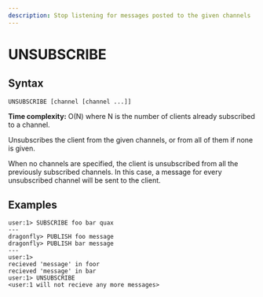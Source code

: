 ```yaml
---
description: Stop listening for messages posted to the given channels
---
```


# UNSUBSCRIBE

## Syntax

    UNSUBSCRIBE [channel [channel ...]]

**Time complexity:** O(N) where N is the number of clients already subscribed to a channel.

Unsubscribes the client from the given channels, or from all of them if none is
given.

When no channels are specified, the client is unsubscribed from all the
previously subscribed channels.
In this case, a message for every unsubscribed channel will be sent to the
client.

## Examples

```shell
user:1> SUBSCRIBE foo bar quax
---
dragonfly> PUBLISH foo message
dragonfly> PUBLISH bar message
---
user:1>
recieved 'message' in foor 
recieved 'message' in bar 
user:1> UNSUBSCRIBE
<user:1 will not recieve any more messages>
```

